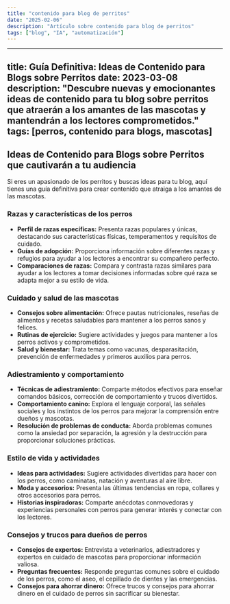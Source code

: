 ```yaml
---
title: "contenido para blog de perritos"
date: "2025-02-06"
description: "Artículo sobre contenido para blog de perritos"
tags: ["blog", "IA", "automatización"]
---
```


---
title: Guía Definitiva: Ideas de Contenido para Blogs sobre Perritos
date: 2023-03-08
description: "Descubre nuevas y emocionantes ideas de contenido para tu blog sobre perritos que atraerán a los amantes de las mascotas y mantendrán a los lectores comprometidos."
tags: [perros, contenido para blogs, mascotas]
---

## Ideas de Contenido para Blogs sobre Perritos que cautivarán a tu audiencia

Si eres un apasionado de los perritos y buscas ideas para tu blog, aquí tienes una guía definitiva para crear contenido que atraiga a los amantes de las mascotas.

### Razas y características de los perros

* **Perfil de razas específicas:** Presenta razas populares y únicas, destacando sus características físicas, temperamentos y requisitos de cuidado.
* **Guías de adopción:** Proporciona información sobre diferentes razas y refugios para ayudar a los lectores a encontrar su compañero perfecto.
* **Comparaciones de razas:** Compara y contrasta razas similares para ayudar a los lectores a tomar decisiones informadas sobre qué raza se adapta mejor a su estilo de vida.

### Cuidado y salud de las mascotas

* **Consejos sobre alimentación:** Ofrece pautas nutricionales, reseñas de alimentos y recetas saludables para mantener a los perros sanos y felices.
* **Rutinas de ejercicio:** Sugiere actividades y juegos para mantener a los perros activos y comprometidos.
* **Salud y bienestar:** Trata temas como vacunas, desparasitación, prevención de enfermedades y primeros auxilios para perros.

### Adiestramiento y comportamiento

* **Técnicas de adiestramiento:** Comparte métodos efectivos para enseñar comandos básicos, corrección de comportamiento y trucos divertidos.
* **Comportamiento canino:** Explora el lenguaje corporal, las señales sociales y los instintos de los perros para mejorar la comprensión entre dueños y mascotas.
* **Resolución de problemas de conducta:** Aborda problemas comunes como la ansiedad por separación, la agresión y la destrucción para proporcionar soluciones prácticas.

### Estilo de vida y actividades

* **Ideas para actividades:** Sugiere actividades divertidas para hacer con los perros, como caminatas, natación y aventuras al aire libre.
* **Moda y accesorios:** Presenta las últimas tendencias en ropa, collares y otros accesorios para perros.
* **Historias inspiradoras:** Comparte anécdotas conmovedoras y experiencias personales con perros para generar interés y conectar con los lectores.

### Consejos y trucos para dueños de perros

* **Consejos de expertos:** Entrevista a veterinarios, adiestradores y expertos en cuidado de mascotas para proporcionar información valiosa.
* **Preguntas frecuentes:** Responde preguntas comunes sobre el cuidado de los perros, como el aseo, el cepillado de dientes y las emergencias.
* **Consejos para ahorrar dinero:** Ofrece trucos y consejos para ahorrar dinero en el cuidado de perros sin sacrificar su bienestar.